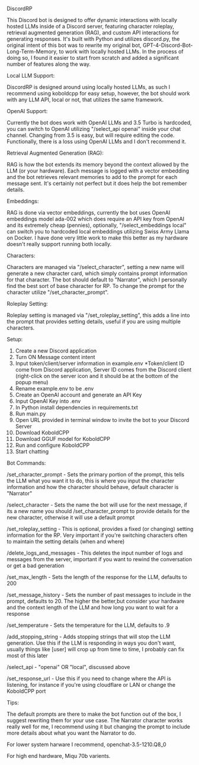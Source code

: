 DiscordRP

This Discord bot is designed to offer dynamic interactions with locally hosted LLMs inside of a Discord server, featuring character roleplay, retrieval augmented generation (RAG), and custom API interactions for generating responses. It's built with Python and utilizes discord.py, the original intent of this bot was to rewrite my original bot, GPT-4-Discord-Bot-Long-Term-Memory, to work with locally hosted LLMs. In the process of doing so, I found it easier to start from scratch and added a significant number of features along the way.


Local LLM Support:

DiscordRP is designed around using locally hosted LLMs, as such I recommend using koboldcpp for easy setup, however, the bot should work with any LLM API, local or not, that utilizes the same framework. 


OpenAI Support:

Currently the bot does work with OpenAI LLMs and 3.5 Turbo is hardcoded, you can switch to OpenAI utilizing "/select_api openai" inside your chat channel. Changing from 3.5 is easy, but will require editing the code. Functionally, there is a loss using OpenAI LLMs and I don't recommend it.


Retrieval Augmented Generation (RAG):

RAG is how the bot extends its memory beyond the context allowed by the LLM (or your hardware). Each message is logged with a vector embedding and the bot retrieves relevant memories to add to the prompt for each message sent. It's certainly not perfect but it does help the bot remember details.


Embeddings:

RAG is done via vector embeddings, currently the bot uses OpenAI embeddings model ada-002 which does require an API key from OpenAI and its extremely cheap (pennies), optionally, "/select_embeddings local" can switch you to hardcoded local embeddings utilizing Swiss Army Llama on Docker. I have done very little work to make this better as my hardware doesn't really support running both locally. 


Characters:

Characters are managed via "/select_character", setting a new name will generate a new character card, which simply contains prompt information for that character. The bot should default to "Narrator", which I personally find the best sort of base character for RP. 
To change the prompt for the character utilize "/set_character_prompt".


Roleplay Setting:

Roleplay setting is managed via "/set_roleplay_setting", this adds a line into the prompt that provides setting details, useful if you are using multiple characters.


Setup:

1. Create a new Discord application
2. Turn ON Message content intent
3. Input token/client/server information in example.env *Token/client ID come from Discord application, Server ID comes from the Discord client (right-click on the server icon and it should be at the bottom of the popup menu)
4. Rename example.env to be .env
5. Create an OpenAI account and generate an API Key
6. Input OpenAI Key into .env
7. In Python install dependencies in requirements.txt
8. Run main.py
9. Open URL provided in terminal window to invite the bot to your Discord Server
10. Download KoboldCPP
11. Download GGUF model for KoboldCPP
12. Run and configure KoboldCPP
13. Start chatting


Bot Commands:

/set_character_prompt - Sets the primary portion of the prompt, this tells the LLM what you want it to do, this is where you input the character information and how the character should behave, default character is "Narrator"

/select_character - Sets the name the bot will use for the next message, if its a new name you should /set_character_prompt to provide details for the new character, otherwise it will use a default prompt

/set_roleplay_setting - This is optional, provides a fixed (or changing) setting information for the RP. Very important if you're switching characters often to maintain the setting details (when and where)

/delete_logs_and_messages - This deletes the input number of logs and messages from the server, important if you want to rewind the conversation or get a bad generation

/set_max_length - Sets the length of the response for the LLM, defaults to 200

/set_message_history - Sets the number of past messages to include in the prompt, defaults to 20. The higher the better,but consider your hardware and the context length of the LLM and how long you want to wait for a response

/set_temperature - Sets the temperature for the LLM, defaults to .9

/add_stopping_string - Adds stopping strings that will stop the LLM generation. Use this if the LLM is responding in ways you don't want, usually things like [user] will crop up from time to time, I probably can fix most of this later

/select_api - "openai" OR "local", discussed above

/set_response_url - Use this if you need to change where the API is listening, for instance if you're using cloudflare or LAN or change the KoboldCPP port


Tips:

The default prompts are there to make the bot function out of the box, I suggest rewriting them for your use case. The Narrator character works really well for me, I recommend using it but changing the prompt to include more details about what you want the Narrator to do.

For lower system harware I recommend, openchat-3.5-1210.Q8_0

For high end hardware, Miqu 70b varients.










